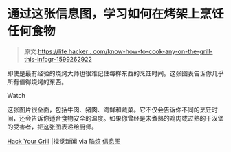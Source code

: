 # 通过这张信息图，学习如何在烤架上烹饪任何食物

> 原文:[https://life hacker . com/know-how-to-cook-any-on-the-grill-this-infogr-1599262922](https://lifehacker.com/know-how-to-cook-anything-on-the-grill-with-this-infogr-1599262922)

即使是最有经验的烧烤大师也很难记住每样东西的烹饪时间。这张图表告诉你几乎所有值得烧烤的东西。

Watch

这张图片很全面，包括牛肉、猪肉、海鲜和蔬菜。它不仅会告诉你不同的烹饪时间，还会告诉你适合食物安全的温度。如果你曾经是未煮熟的鸡肉或过熟的干汉堡的受害者，把这张图表递给厨师。

[Hack Your Grill](http://www.visualnews.com/2012/07/07/grill-master-how-to-properly-cook-meats-and-veggies/vn-c5-grilling-guide-final/) |视觉新闻 via [酷炫](http://www.coolinfographics.com/blog/2014/5/22/hack-your-grill.html) [信息图](http://www.coolinfographics.com/blog/2014/5/22/hack-your-grill.html)